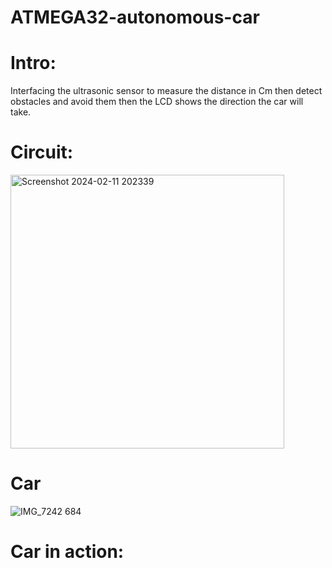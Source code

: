 # ATMEGA32-autonomous-car
# Intro:
  Interfacing the ultrasonic sensor to measure the distance in Cm then detect obstacles and avoid them then the LCD shows the direction the car will take.
# Circuit:
  
  <img width="438" alt="Screenshot 2024-02-11 202339" src="https://github.com/Nadiakhaled2002/ATMEGA32-autonomous-car/assets/156091312/3712fe1d-0797-46b6-852f-d01e2599a733">

# Car
  

![IMG_7242 684](https://github.com/Nadiakhaled2002/ATMEGA32-autonomous-car/assets/156091312/5bc1c1eb-aa62-48d8-8e6a-dee438afb4cf)

# Car in action:

